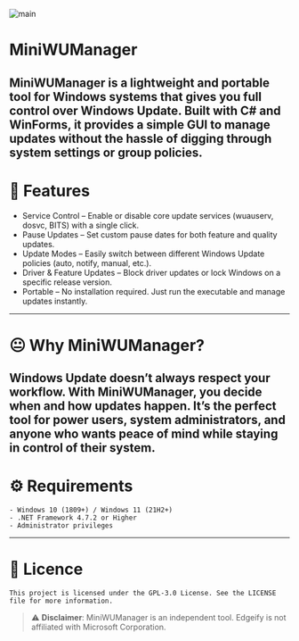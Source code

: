 ![main](https://github.com/user-attachments/assets/54d3310e-b116-4258-806e-94bc7be7bbab)

# MiniWUManager

MiniWUManager is a lightweight and portable tool for Windows systems that gives you full control over Windows Update.
Built with C# and WinForms, it provides a simple GUI to manage updates without the hassle of digging through system settings or group policies.
---
# 🎯 Features

- Service Control – Enable or disable core update services (wuauserv, dosvc, BITS) with a single click.
- Pause Updates – Set custom pause dates for both feature and quality updates.
- Update Modes – Easily switch between different Windows Update policies (auto, notify, manual, etc.).
- Driver & Feature Updates – Block driver updates or lock Windows on a specific release version.
- Portable – No installation required. Just run the executable and manage updates instantly.
---
# 😐 Why MiniWUManager?

Windows Update doesn’t always respect your workflow. With MiniWUManager, you decide when and how updates happen.
It’s the perfect tool for power users, system administrators, and anyone who wants peace of mind while staying in control of their system.
---
# ⚙️ Requirements
```
- Windows 10 (1809+) / Windows 11 (21H2+)
- .NET Framework 4.7.2 or Higher
- Administrator privileges
```
---
# 📜 Licence
```
This project is licensed under the GPL-3.0 License. See the LICENSE file for more information.
```

> ⚠️ **Disclaimer**: MiniWUManager is an independent tool. Edgeify is not affiliated with Microsoft Corporation.
